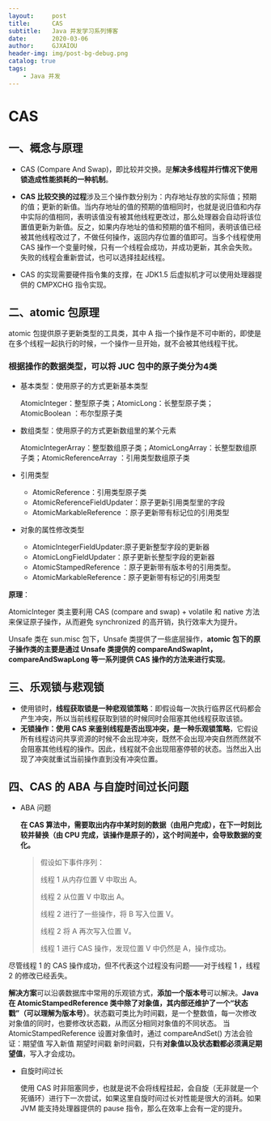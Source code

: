 ```yaml
---
layout:     post
title:      CAS 
subtitle:   Java 并发学习系列博客
date:       2020-03-06
author:     GJXAIOU 
header-img: img/post-bg-debug.png
catalog: true
tags:
    - Java 并发
---
```




# CAS

## 一、概念与原理

- CAS (Compare And Swap)，即比较并交换。是**解决多线程并行情况下使用锁造成性能损耗的一种机制**。

- **CAS 比较交换的过程**涉及三个操作数分别为：内存地址存放的实际值；预期的值；更新的新值。当内存地址的值的预期的值相同时，也就是说旧值和内存中实际的值相同，表明该值没有被其他线程更改过，那么处理器会自动将该位置值更新为新值。反之，如果内存地址的值和预期的值不相同，表明该值已经被其他线程改过了，不做任何操作，返回内存位置的值即可。当多个线程使用 CAS 操作一个变量时候，只有一个线程会成功，并成功更新，其余会失败。失败的线程会重新尝试，也可以选择挂起线程。

- CAS 的实现需要硬件指令集的支撑，在 JDK1.5 后虚拟机才可以使用处理器提供的 CMPXCHG 指令实现。

    

## 二、atomic 包原理

atomic 包提供原子更新类型的工具类，其中 A 指一个操作是不可中断的，即使是在多个线程一起执行的时候，一个操作一旦开始，就不会被其他线程干扰。

### 根据操作的数据类型，可以将 JUC 包中的原子类分为4类

- 基本类型：使用原子的方式更新基本类型

    AtomicInteger：整型原子类；AtomicLong：长整型原子类；AtomicBoolean ：布尔型原子类

- 数组类型：使用原子的方式更新数组里的某个元素

    AtomicIntegerArray：整型数组原子类；AtomicLongArray：长整型数组原子类；AtomicReferenceArray ：引用类型数组原子类

- 引用类型

    - AtomicReference：引用类型原子类
    - AtomicReferenceFieldUpdater：原子更新引用类型里的字段
    - AtomicMarkableReference ：原子更新带有标记位的引用类型

- 对象的属性修改类型

    - AtomicIntegerFieldUpdater:原子更新整型字段的更新器
    - AtomicLongFieldUpdater：原子更新长整型字段的更新器
    - AtomicStampedReference ：原子更新带有版本号的引用类型。
    - AtomicMarkableReference：原子更新带有标记的引用类型

**原理**：

AtomicInteger 类主要利用 CAS (compare and swap) + volatile 和 native 方法来保证原子操作，从而避免 synchronized 的高开销，执行效率大为提升。

Unsafe 类在 sun.misc 包下，Unsafe 类提供了一些底层操作，**atomic 包下的原子操作类的主要是通过 Unsafe 类提供的 compareAndSwapInt，compareAndSwapLong 等一系列提供 CAS 操作的方法来进行实现**。

## 三、乐观锁与悲观锁

- 使用锁时，**线程获取锁是一种悲观锁策略**：即假设每一次执行临界区代码都会产生冲突，所以当前线程获取到锁的时候同时会阻塞其他线程获取该锁。
- **无锁操作：使用 CAS 来鉴别线程是否出现冲突，是一种乐观锁策略**，它假设所有线程访问共享资源的时候不会出现冲突，既然不会出现冲突自然而然就不会阻塞其他线程的操作。因此，线程就不会出现阻塞停顿的状态。当然出入出现了冲突就重试当前操作直到没有冲突位置。

## 四、CAS 的 ABA 与自旋时间过长问题

- ABA 问题

    **在 CAS 算法中，需要取出内存中某时刻的数据（由用户完成），在下一时刻比较并替换（由 CPU 完成，该操作是原子的），这个时间差中，会导致数据的变化。**

    > 假设如下事件序列：
    >
    > 线程 1 从内存位置 V 中取出 A。
    >
    > 线程 2 从位置 V 中取出 A。
    >
    > 线程 2 进行了一些操作，将 B 写入位置 V。
    >
    > 线程 2 将 A 再次写入位置 V。
    >
    > 线程 1 进行 CAS 操作，发现位置 V 中仍然是 A，操作成功。

尽管线程 1 的 CAS 操作成功，但不代表这个过程没有问题——对于线程 1 ，线程 2 的修改已经丢失。    

**解决方案**可以沿袭数据库中常用的乐观锁方式，**添加一个版本号**可以解决。**Java 在 AtomicStampedReference 类中除了对象值，其内部还维护了一个“状态戳”（可以理解为版本号）**。状态戳可类比为时间戳，是一个整数值，每一次修改对象值的同时，也要修改状态戳，从而区分相同对象值的不同状态。
当 AtomicStampedReference 设置对象值时，通过 compareAndSet() 方法会验证：期望值 写入新值 期望时间戳 新时间戳，只有**对象值以及状态戳都必须满足期望值**，写入才会成功。

- 自旋时间过长

    使用 CAS 时非阻塞同步，也就是说不会将线程挂起，会自旋（无非就是一个死循环）进行下一次尝试，如果这里自旋时间过长对性能是很大的消耗。如果 JVM 能支持处理器提供的 pause 指令，那么在效率上会有一定的提升。

